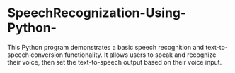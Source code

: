 # SpeechRecognization-Using-Python-
This Python program demonstrates a basic speech recognition and text-to-speech conversion functionality. It allows users to speak and recognize their voice, then set the text-to-speech output based on their voice input. 
